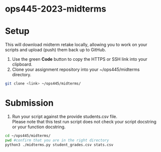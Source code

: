 # ops445-2023-midterms

# Setup

This will download midterm retake locally, allowing you to work on your scripts and upload (push) them back up to GitHub.

1. Use the green **Code** button to copy the HTTPS or SSH link into your clipboard.
1. Clone your assignment repository into your ~/ops445/midterms directory.

```bash
git clone <link> ~/ops445/midterms/
```

# Submission

1. Run your script against the provide students.csv file.  
Please note that this test run script does not check your script docstring or your function docstring.  

```bash
cd ~/ops445/midterms/
pwd #confirm that you are in the right directory
python3 ./midterms.py student_grades.csv stats.csv
```
